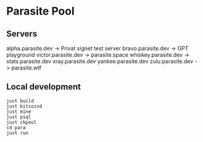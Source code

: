 # Parasite Pool


## Servers

alpha.parasite.dev -> Privat signet test server
bravo.parasite.dev  -> GPT playground
victor.parasite.dev -> parasite.space
whiskey.parasite.dev -> stats.parasite.dev
xray.parasite.dev
yankee.parasite.dev
zulu.parasite.dev -> parasite.wtf

## Local development
```
just build
just bitcoind
just mine
just psql
just ckpool
cd para
just run
```
